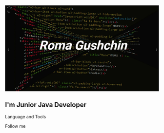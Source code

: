 ![Header](https://github.com/roma1309/roma1309/blob/main/assets/quote-2022-07-09-6ff39b7b8242c7f5871503273919c446.jpg)

## I'm Junior Java Developer

Language and Tools

Follow me

